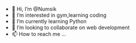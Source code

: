 - 👋 Hi, I’m @Numsik
- 👀 I’m interested in gym,learning coding
- 🌱 I’m currently learning Python
- 💞️ I’m looking to collaborate on web development
- 📫 How to reach me ...

<!---
Numsik/Numsik is a ✨ special ✨ repository because its `README.md` (this file) appears on your GitHub profile.
You can click the Preview link to take a look at your changes.
--->
